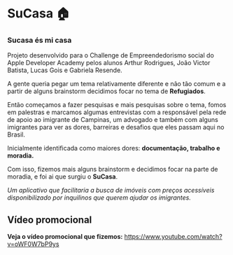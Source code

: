 # SuCasa 🏠

### Sucasa és mi casa

Projeto desenvolvido para o Challenge de Empreendedorismo social do Apple Developer Academy pelos alunos Arthur Rodrigues, João Victor Batista, Lucas Gois e Gabriela Resende.

A gente queria pegar um tema relativamente diferente e não tão comum e a partir de alguns brainstorm decidimos focar no tema de **Refugiados**.

Então começamos a fazer pesquisas e mais pesquisas sobre o tema, fomos em palestras e marcamos algumas entrevistas com a responsável pela rede de apoio ao imigrante de Campinas, um advogado e também com alguns imigrantes para ver as dores, barreiras e desafios que eles passam aqui no Brasil.

Inicialmente identificada como maiores dores: **documentação, trabalho e moradia.**

Com isso, fizemos mais alguns brainstorm e decidimos focar na parte de moradia, e foi ai que surgiu o **SuCasa**.

*Um aplicativo que facilitaria a busca de imóveis com preços acessíveis disponibilizado por inquilinos que querem ajudar os imigrantes.*
  
## Vídeo promocional

**Veja o vídeo promocional que fizemos:**
https://www.youtube.com/watch?v=oWF0W7bP9ys
